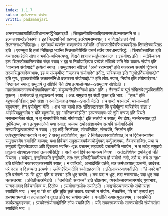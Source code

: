 ```yaml
---
index: 1.1.7
sutra: हलोऽनन्तराः संयोगः
vritti: padamanjari
---
```


 अन्तरमवकाशाविधिपरिधानान्तर्द्धिभेदतादर्थ्ये । च्छिद्रात्मीयविनाबहिरवसरमध्येऽन्तरात्मनि च ॥ इत्यन्तरशब्दोऽनेकार्थः । इह च्छिद्रवाचिनो ग्रहणम्; इतरेषामसम्भवात् । न विद्यतेऽन्तरं येषां तेऽनन्तराःउनिश्च्छिद्राः । एतमेवार्थं व्यक्तेन शब्दान्तरेण दर्शयति-ऽभिन्नजातीयैरज्भिरव्यवहिताः श्लिष्टोच्चारिताऽ इति । एवम्भूता हि हलो निश्च्छिद्रा भवन्ति भिन्नजातीयैरिति वचनं तत्रैव व्यवधानप्रसिद्धेः । श्लिष्टोच्चारिता इति वचनादवग्रहेऽपि संज्ञा न भवति-अप्स्वित्यप्सु, विद्यते ह्यत्रान्तरमर्द्धमात्राकालः । ऽसंयोगऽ इति । यद्येकैकस्य हलः शिलष्टोच्चारितस्यैषा संज्ञा स्याद् ? इह च निर्यायादित्यत्र प्रत्येकं संज्ञित्वे सति रेफे यकारः संयोग इति "वान्यस्य संयोगादेः" इत्येत्वं स्यात् । समुदायस्य संज्ञित्वे "अचो रहाभ्याम्" इति यकारस्य सत्यपि द्विर्वचने तस्यासिद्धत्वादेत्वाभावः, इह च संस्कृषीष्ट "ऋतश्च संयोगादेः" इतीट्, संस्क्रियत इति "गुणोऽर्तिसंयोगाद्योः" इति गुणः, दृषत्करोतीति ककारसंनिधौ दकारस्य संयोगाद्योः"? इति लोपः स्यात्, निर्यात इति शंयोगादेरातः" निष्ठानत्वं स्यात्; समुदाये तु संज्ञिनि नैते दोषा इत्यालोच्याह--ऽसमुदायः संज्ञीऽति । महासंज्ञाकरणमन्वर्थसंज्ञाविज्ञानार्थम्-शंयुज्यन्तेऽस्मिन्मिथो हलः" इति । नैरन्तर्यं च श्रुतं संज्ञिरूपेऽनुप्रविशतीति युक्तम् । प्रत्येकपक्षे तु तदुपलक्षणं स्याद् । अतः समुदाय एव संज्ञी युक्त इति भावः । "हलः" इति बहुवचननिर्द्देशाद् द्वयोः संज्ञा न स्यादित्याशङ्क्याह--ऽजातौ चेऽति । च शब्दो यस्मादर्थे, यस्माज्जातौ बहुवचनम्, तेन द्वयोर्बहूनां चेति । अथ यत्र बहवो हलः संश्लिष्टास्तत्र किं द्वयोर्बहूनां चाविशेषेण संज्ञा ? आहोस्विद्वहूनामेव ? यदि बहूनामेव, इह "मस्जिनशोर्झलि" इत्यन्त्यादचः परे नुमि मन्स्ज् इति स्थिते नसजानामेका संज्ञा, न तु सजयोरिति श्कोः संयोगाद्योः" इति सलोपो न स्यात्, नैष दोषः; मस्जेरन्त्यात् पूर्वं नुमेषितव्यः, मग्न इत्युपधालोपो यथा स्यात्; अन्यथा द्वयोस्संज्ञाश्रयेण सत्यपि संयोगादिलोपे तस्यासिद्धत्वान्नलोपो न स्याद् । इह तर्हि निर्ग्लेयात्, संस्वरिषीष्ट, संस्वर्यते, निर्ग्लान इति एत्वेड्गुणनिष्ठानत्वानि न स्युः ? अस्तु तर्ह्यविशेषेण, कुतः ? निश्च्छिद्रत्वस्याविशेषात् !न च द्विर्वचनन्यायेन समुदायस्यैव स्यादिति वाच्यम्; यथा द्विर्वचनं समुदायावयवैकाचोर्युगपत् कर्तुमशक्यम्, नैवमत्राशक्तिः, यथा च समुदाये द्विरुक्तेऽवयवा अपि द्विरुक्ता भवन्ति--वृक्षः प्रचलन् सहावयवैः प्रचलतीति न्यायेन , न च तथेह समुदाये प्रवृतया संज्ञयाऽवयवानां तत्कार्यसिद्धिः । अतो नायं द्विर्वचनन्यायस्य विषयः । अतोऽविशेषेण द्वयोर्बहूनां चेति स्थितम् । यद्येवम्, इन्द्रमिच्छति इन्द्रीयति, ततः सन् इन्दिद्रीयिषतीत्यत्र द्वौ संयोगौ-नदौ, दरौ च; तत्र ङ न्द्राः" इति प्रतिषेधो नकारवद्दकारस्यापि स्यात् । न वाज्विधेः, अजादेरिति वर्तते, तत्र कर्मधारयात् पञ्चमी, आदेरचः परे नदरा न द्विरुच्यन्त इत्यर्थः । ऊग्नि?रित्यादीनि रूपोदाहरणानि । ऽतिलान्त्स्त्र्यावपतीऽति । "हे मपरे वा" इति वर्तमाने "डः सि धुट्" इति च ङश्च" इति धुट् चर्त्वम् । तत्र यदा न धुट्, तदा नसतरयाः; यदा धुट् तदा नतसतरयाः । ऽतितौच्छत्रमिऽति । "तनोतेर्डौः सन्वच्च" इति डौप्रत्ययः, व्यस्तोच्चारणसामर्थ्याद् गुणाभावः, सन्वद्भावाद् द्विर्वचनमित्वं च, टिलोपः । ऽसंयोगान्तलोपः स्यादिऽति । यद्यचोरप्यनन्तरयोः संयोगसंज्ञा स्यादिति भावः । ननु च "छे च" इति तुकि कृते तकारः पदान्तो न संयोगः, नैतदस्ति, "छे च" इत्ययं तुग् ह्रस्वमात्रभक्तो न तदन्तग्रहणेन गृह्यत इति पदं संयोगान्तमेव । पचतीति रूपप्रत्युदाहरणम् । पनसमिति कार्यप्रत्युदाहरणम् । ऽस्कोस्संयोगाद्योरिति लोपः स्यादिऽति । यदि सकारमकारयोः सान्तरयोरपि संयोगसंज्ञा स्यादिति भावः ॥